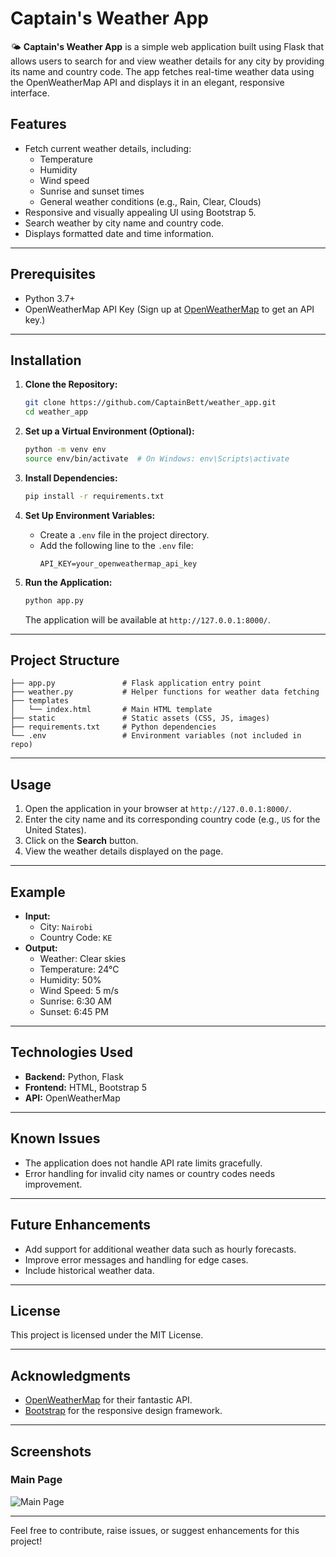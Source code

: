 # Captain's Weather App

🌤️ **Captain's Weather App** is a simple web application built using Flask that allows users to search for and view weather details for any city by providing its name and country code. The app fetches real-time weather data using the OpenWeatherMap API and displays it in an elegant, responsive interface.

## Features

- Fetch current weather details, including:
  - Temperature
  - Humidity
  - Wind speed
  - Sunrise and sunset times
  - General weather conditions (e.g., Rain, Clear, Clouds)
- Responsive and visually appealing UI using Bootstrap 5.
- Search weather by city name and country code.
- Displays formatted date and time information.

---

## Prerequisites

- Python 3.7+
- OpenWeatherMap API Key (Sign up at [OpenWeatherMap](https://openweathermap.org/) to get an API key.)

---

## Installation

1. **Clone the Repository:**

   ```bash
   git clone https://github.com/CaptainBett/weather_app.git
   cd weather_app
   ```

2. **Set up a Virtual Environment (Optional):**

   ```bash
   python -m venv env
   source env/bin/activate  # On Windows: env\Scripts\activate
   ```

3. **Install Dependencies:**

   ```bash
   pip install -r requirements.txt
   ```

4. **Set Up Environment Variables:**

   - Create a `.env` file in the project directory.
   - Add the following line to the `.env` file:
     ```env
     API_KEY=your_openweathermap_api_key
     ```

5. **Run the Application:**
   ```bash
   python app.py
   ```
   The application will be available at `http://127.0.0.1:8000/`.

---

## Project Structure

```plaintext
├── app.py               # Flask application entry point
├── weather.py           # Helper functions for weather data fetching
├── templates
│   └── index.html       # Main HTML template
├── static               # Static assets (CSS, JS, images)
├── requirements.txt     # Python dependencies
└── .env                 # Environment variables (not included in repo)
```

---

## Usage

1. Open the application in your browser at `http://127.0.0.1:8000/`.
2. Enter the city name and its corresponding country code (e.g., `US` for the United States).
3. Click on the **Search** button.
4. View the weather details displayed on the page.

---

## Example

- **Input:**
  - City: `Nairobi`
  - Country Code: `KE`
- **Output:**
  - Weather: Clear skies
  - Temperature: 24°C
  - Humidity: 50%
  - Wind Speed: 5 m/s
  - Sunrise: 6:30 AM
  - Sunset: 6:45 PM

---

## Technologies Used

- **Backend:** Python, Flask
- **Frontend:** HTML, Bootstrap 5
- **API:** OpenWeatherMap

---

## Known Issues

- The application does not handle API rate limits gracefully.
- Error handling for invalid city names or country codes needs improvement.

---

## Future Enhancements

- Add support for additional weather data such as hourly forecasts.
- Improve error messages and handling for edge cases.
- Include historical weather data.

---

## License

This project is licensed under the MIT License.

---

## Acknowledgments

- [OpenWeatherMap](https://openweathermap.org/) for their fantastic API.
- [Bootstrap](https://getbootstrap.com/) for the responsive design framework.

---

## Screenshots

### Main Page

![Main Page](static/captain's%20weather.png.png)

---

Feel free to contribute, raise issues, or suggest enhancements for this project!
